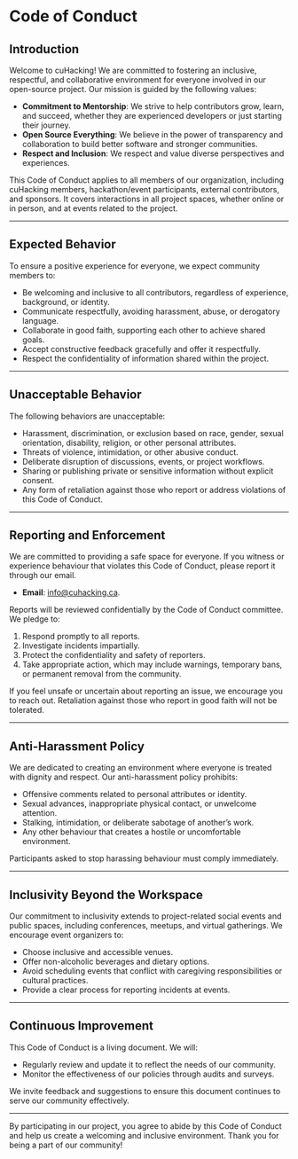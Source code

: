 # Code of Conduct

## Introduction

Welcome to cuHacking! We are committed to fostering an inclusive, respectful, and collaborative environment for everyone involved in our open-source project. Our mission is guided by the following values:

- **Commitment to Mentorship**: We strive to help contributors grow, learn, and succeed, whether they are experienced developers or just starting their journey.
- **Open Source Everything**: We believe in the power of transparency and collaboration to build better software and stronger communities.
- **Respect and Inclusion**: We respect and value diverse perspectives and experiences.

This Code of Conduct applies to all members of our organization, including cuHacking members, hackathon/event participants, external contributors, and sponsors. It covers interactions in all project spaces, whether online or in person, and at events related to the project.

---

## Expected Behavior

To ensure a positive experience for everyone, we expect community members to:

- Be welcoming and inclusive to all contributors, regardless of experience, background, or identity.
- Communicate respectfully, avoiding harassment, abuse, or derogatory language.
- Collaborate in good faith, supporting each other to achieve shared goals.
- Accept constructive feedback gracefully and offer it respectfully.
- Respect the confidentiality of information shared within the project.

---

## Unacceptable Behavior

The following behaviors are unacceptable:

- Harassment, discrimination, or exclusion based on race, gender, sexual orientation, disability, religion, or other personal attributes.
- Threats of violence, intimidation, or other abusive conduct.
- Deliberate disruption of discussions, events, or project workflows.
- Sharing or publishing private or sensitive information without explicit consent.
- Any form of retaliation against those who report or address violations of this Code of Conduct.

---

## Reporting and Enforcement

We are committed to providing a safe space for everyone. If you witness or experience behaviour that violates this Code of Conduct, please report it through our email.

- **Email**: info@cuhacking.ca.

Reports will be reviewed confidentially by the Code of Conduct committee. We pledge to:

1. Respond promptly to all reports.
2. Investigate incidents impartially.
3. Protect the confidentiality and safety of reporters.
4. Take appropriate action, which may include warnings, temporary bans, or permanent removal from the community.

If you feel unsafe or uncertain about reporting an issue, we encourage you to reach out. Retaliation against those who report in good faith will not be tolerated.

---

## Anti-Harassment Policy

We are dedicated to creating an environment where everyone is treated with dignity and respect. Our anti-harassment policy prohibits:

- Offensive comments related to personal attributes or identity.
- Sexual advances, inappropriate physical contact, or unwelcome attention.
- Stalking, intimidation, or deliberate sabotage of another’s work.
- Any other behaviour that creates a hostile or uncomfortable environment.

Participants asked to stop harassing behaviour must comply immediately.

---

## Inclusivity Beyond the Workspace

Our commitment to inclusivity extends to project-related social events and public spaces, including conferences, meetups, and virtual gatherings. We encourage event organizers to:

- Choose inclusive and accessible venues.
- Offer non-alcoholic beverages and dietary options.
- Avoid scheduling events that conflict with caregiving responsibilities or cultural practices.
- Provide a clear process for reporting incidents at events.

---

## Continuous Improvement

This Code of Conduct is a living document. We will:

- Regularly review and update it to reflect the needs of our community.
- Monitor the effectiveness of our policies through audits and surveys.

We invite feedback and suggestions to ensure this document continues to serve our community effectively.

---

By participating in our project, you agree to abide by this Code of Conduct and help us create a welcoming and inclusive environment. Thank you for being a part of our community!
